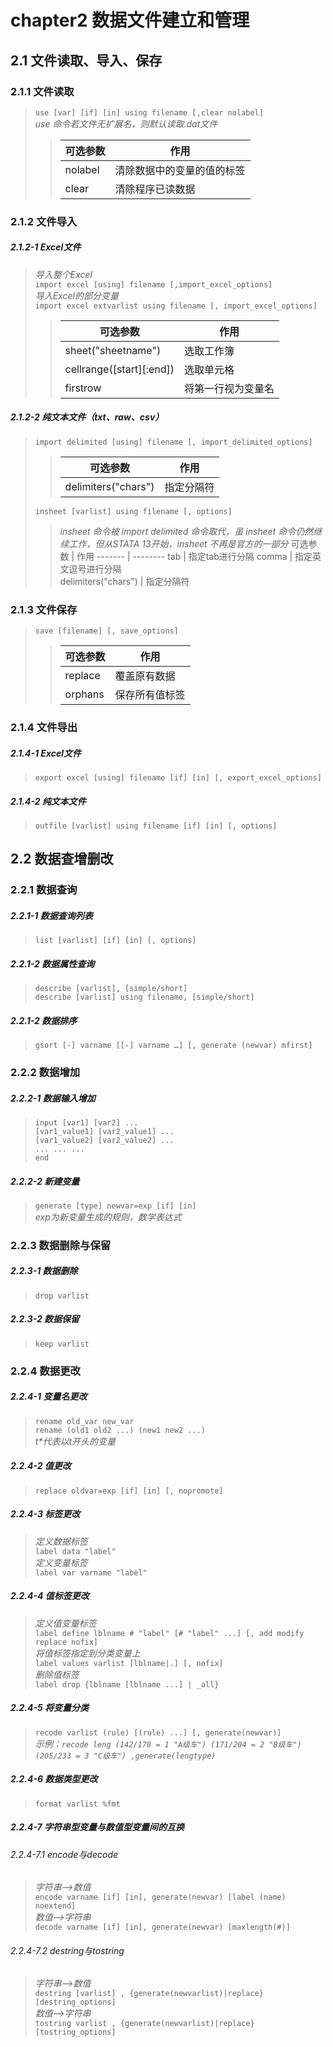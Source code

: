 # chapter2 数据文件建立和管理
## 2.1 文件读取、导入、保存
### 2.1.1 文件读取
> `use [var] [if] [in] using filename [,clear nolabel]`  
> *use 命令若文件无扩展名，则默认读取.dat文件*
> > 可选参数 | 作用
> > ------- | --------
> > nolabel | 清除数据中的变量的值的标签
> > clear | 清除程序已读数据  
  

### 2.1.2 文件导入
##### 2.1.2-1 Excel文件
> *导入整个Excel*  
>  `import excel [using] filename [,import_excel_options]`  
> *导入Excel的部分变量*  
>  `import excel extvarlist using filename [, import_excel_options]`
> > 可选参数 | 作用
> > ------- | --------
> > sheet("sheetname") | 选取工作簿
> > cellrange([start][:end]) | 选取单元格
> > firstrow | 将第一行视为变量名
##### 2.1.2-2 纯文本文件（txt、raw、csv）
> `import delimited [using] filename [, import_delimited_options]`
> > 可选参数 | 作用
> > ------- | --------
> > delimiters("chars") | 指定分隔符
>   
> `insheet [varlist] using filename [, options]`
> > *insheet 命令被 import delimited 命令取代，虽 insheet 命令仍然继续工作，但从STATA 13开始，insheet 不再是官方的一部分*
> > 可选参数 | 作用
> > ------- | --------
> > tab | 指定tab进行分隔
> > comma | 指定英文逗号进行分隔  
> > delimiters("chars") | 指定分隔符
  

### 2.1.3 文件保存
> `save [filename] [, save_options]`
> > 可选参数 | 作用
> > ------- | --------
> > replace | 覆盖原有数据
> > orphans | 保存所有值标签  
  

### 2.1.4 文件导出
##### 2.1.4-1 Excel文件
> `export excel [using] filename [if] [in] [, export_excel_options]`
##### 2.1.4-2 纯文本文件
> `outfile [varlist] using filename [if] [in] [, options]`
  
  

## 2.2 数据查增删改
### 2.2.1 数据查询
##### 2.2.1-1 数据查询列表
> `list [varlist] [if] [in] [, options]`
##### 2.2.1-2 数据属性查询
> `describe [varlist], [simple/short]`  
> `describe [varlist] using filename, [simple/short]`
##### 2.2.1-2 数据排序
> `gsort [-] varname [[-] varname …] [, generate (newvar) mfirst]`
  

### 2.2.2 数据增加
##### 2.2.2-1 数据输入增加
> `input [var1] [var2] ...`  
> `[var1_value1] [var2_value1] ...`  
> `[var1_value2] [var2_value2] ...`  
> `... ... ...`  
> `end`  
##### 2.2.2-2 新建变量
> `generate [type] newvar=exp [if] [in]`  
> *exp为新变量生成的规则，数学表达式*
  

### 2.2.3 数据删除与保留
##### 2.2.3-1 数据删除
> `drop varlist`
##### 2.2.3-2 数据保留
> `keep varlist`
  

### 2.2.4 数据更改
##### 2.2.4-1 变量名更改
> `rename old_var new_var`  
> `rename (old1 old2 ...) (new1 new2 ...)`  
> *t\*代表以t开头的变量*
##### 2.2.4-2 值更改
> `replace oldvar=exp [if] [in] [, nopromote]`
##### 2.2.4-3 标签更改
> *定义数据标签*  
> `label data "label"`  
> *定义变量标签*  
> `label var varname "label"`
##### 2.2.4-4 值标签更改
> *定义值变量标签*  
> `label define lblname # "label" [# "label" ...] [, add modify replace nofix]`  
> *将值标签指定到分类变量上*  
> `label values varlist [lblname|.] [, nofix]`  
> *删除值标签*  
> `label drop {lblname [lblname ...] | _all}`
##### 2.2.4-5 将变量分类
> `recode varlist (rule) [(rule) ...] [, generate(newvar)]`  
> *示例：`recode leng (142/170 = 1 "A级车") (171/204 = 2 "B级车") (205/233 = 3 "C级车") ,generate(lengtype)`*
##### 2.2.4-6 数据类型更改
> `format varlist %fmt`  
##### 2.2.4-7 字符串型变量与数值型变量间的互换
###### 2.2.4-7.1 encode与decode
> *字符串——>数值*  
> `encode varname [if] [in], generate(newvar) [label (name) noextend]`  
> *数值——>字符串*  
> `decode varname [if] [in], generate(newvar) [maxlength(#)]`  
###### 2.2.4-7.2 destring与tostring
> *字符串——>数值*  
> `destring [varlist] , {generate(newvarlist)|replace} [destring_options]`  
> *数值——>字符串*  
> `tostring varlist , {generate(newvarlist)|replace} [tostring_options]`  